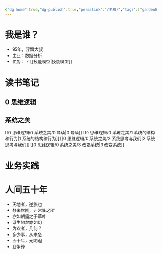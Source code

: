 ```yaml
---
{"dg-home":true,"dg-publish":true,"permalink":"/老狼/","tags":["gardenEntry"],"dgPassFrontmatter":true,"noteIcon":"","created":"2023-09-23T07:51:56.061+08:00","updated":"2023-10-02T15:57:08.517+08:00"}
---
```



# 我是谁？

- 95年，深飘大叔
- 主业：数据分析
- 优势：？
[[技能模型\|技能模型]]

# 读书笔记

## 0 思维逻辑
## 系统之美

[[0 思维逻辑/0 系统之美/0 导读\|0 导读]]
[[0 思维逻辑/0 系统之美/1 系统的结构和行为\|1 系统的结构和行为]]
[[0 思维逻辑/0 系统之美/2 系统思考与我们\|2 系统思考与我们]]
[[0 思维逻辑/0 系统之美/3 改变系统\|3 改变系统]]

# 业务实践


# 人间五十年

- 天地者，逆旅也
- 想来世间，非常驻之所
- 亦如朝露之于草叶
- 浮生如梦亦如幻
- 为欢者，几何？
- 多少事，从来急
- 五十年，光阴迫
- 且争锋
